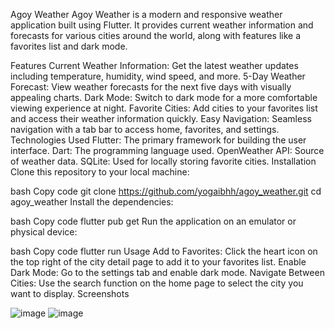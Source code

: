 Agoy Weather
Agoy Weather is a modern and responsive weather application built using Flutter. It provides current weather information and forecasts for various cities around the world, along with features like a favorites list and dark mode.

Features
Current Weather Information: Get the latest weather updates including temperature, humidity, wind speed, and more.
5-Day Weather Forecast: View weather forecasts for the next five days with visually appealing charts.
Dark Mode: Switch to dark mode for a more comfortable viewing experience at night.
Favorite Cities: Add cities to your favorites list and access their weather information quickly.
Easy Navigation: Seamless navigation with a tab bar to access home, favorites, and settings.
Technologies Used
Flutter: The primary framework for building the user interface.
Dart: The programming language used.
OpenWeather API: Source of weather data.
SQLite: Used for locally storing favorite cities.
Installation
Clone this repository to your local machine:

bash
Copy code
git clone https://github.com/yogaibhh/agoy_weather.git
cd agoy_weather
Install the dependencies:

bash
Copy code
flutter pub get
Run the application on an emulator or physical device:

bash
Copy code
flutter run
Usage
Add to Favorites: Click the heart icon on the top right of the city detail page to add it to your favorites list.
Enable Dark Mode: Go to the settings tab and enable dark mode.
Navigate Between Cities: Use the search function on the home page to select the city you want to display.
Screenshots


![image](https://github.com/user-attachments/assets/ca324b10-3280-4b06-b2c8-83f61a3ffe7e)
![image](https://github.com/user-attachments/assets/7ed516f0-2906-4d57-bdd0-d412f39721a7)

